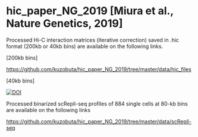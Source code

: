 # hic_paper_NG_2019 [Miura et al., Nature Genetics, 2019]

Processed Hi-C interaction matrices (iterative correction) saved in .hic format (200kb or 40kb bins) are available on the following links.

[200kb bins]

https://github.com/kuzobuta/hic_paper_NG_2019/tree/master/data/hic_files

[40kb bins]

[![DOI](https://zenodo.org/badge/DOI/10.5281/zenodo.3371884.svg)](https://doi.org/10.5281/zenodo.3371884)

Processed binarized scRepli-seq profiles of 884 single cells at 80-kb bins are available on the following links

https://github.com/kuzobuta/hic_paper_NG_2019/tree/master/data/scRepli-seq
